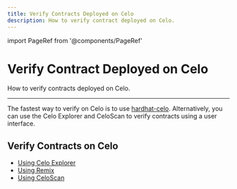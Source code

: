 ```yaml
---
title: Verify Contracts Deployed on Celo
description: How to verify contract deployed on Celo.
---
```


import PageRef from '@components/PageRef'

# Verify Contract Deployed on Celo

How to verify contracts deployed on Celo.

---

The fastest way to verify on Celo is to use [hardhat-celo](/developer/setup/wallet). Alternatively, you can use the Celo Explorer and CeloScan to verify contracts using a user interface.

## Verify Contracts on Celo

-   [Using Celo Explorer](/developer/verify/celo-explorer)
-   [Using Remix](/developer/verify/remix)
-   [Using CeloScan](/developer/deploy/truffle)
